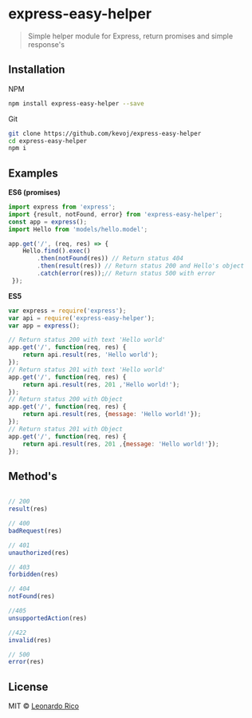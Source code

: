 # express-easy-helper

> Simple helper module for Express, return promises and simple response's

## Installation

NPM

```bash
npm install express-easy-helper --save
```
Git

```bash
git clone https://github.com/kevoj/express-easy-helper
cd express-easy-helper
npm i
```
## Examples

**ES6 (promises)**

```javascript
import express from 'express';
import {result, notFound, error} from 'express-easy-helper';
const app = express();
import Hello from 'models/hello.model';

app.get('/', (req, res) => {
	Hello.find().exec()
		.then(notFound(res)) // Return status 404
		.then(result(res)) // Return status 200 and Hello's object
		.catch(error(res));// Return status 500 with error
 });
```

**ES5**

```javascript
var express = require('express');
var api = require('express-easy-helper');
var app = express();

// Return status 200 with text 'Hello world'
app.get('/', function(req, res) {
	return api.result(res, 'Hello world');
});
// Return status 201 with text 'Hello world'
app.get('/', function(req, res) {
	return api.result(res, 201 ,'Hello world!');
});
// Return status 200 with Object
app.get('/', function(req, res) {
	return api.result(res, {message: 'Hello world!'});
});
// Return status 201 with Object
app.get('/', function(req, res) {
	return api.result(res, 201 ,{message: 'Hello world!'});
});

```

## Method's

```javascript

// 200
result(res)

// 400
badRequest(res)

// 401
unauthorized(res)

// 403
forbidden(res)

// 404
notFound(res)

//405
unsupportedAction(res)

//422
invalid(res)

// 500
error(res)

```

## License

MIT © [Leonardo Rico](https://github.com/kevoj/express-easy-helper/blob/master/LICENSE)
